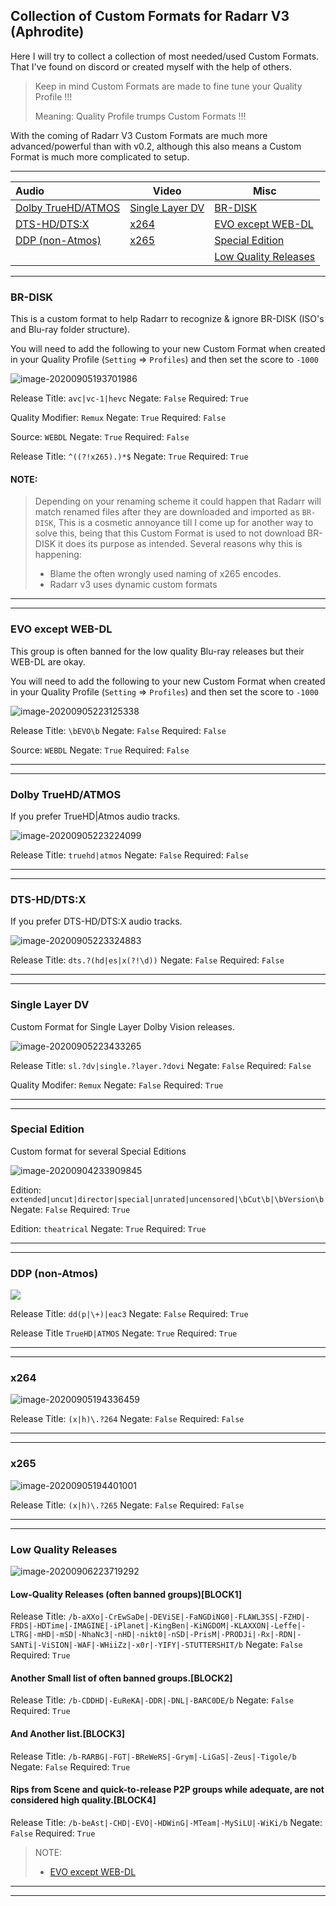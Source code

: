 ## Collection of Custom Formats for Radarr V3 (Aphrodite)

Here I will try to collect a collection of most needed/used Custom Formats.
That I've found on discord or created myself with the help of others.

> Keep in mind Custom Formats are made to fine tune your Quality Profile !!!
>
> Meaning: Quality Profile trumps Custom Formats !!!

With the coming of Radarr V3 Custom Formats are much more advanced/powerful than with v0.2, although this also means a Custom Format is much more complicated to setup.


------

| Audio                                    | Video                               | Misc                                    |
| :--------------------------------------- | ----------------------------------- | --------------------------------------- |
| [Dolby TrueHD/ATMOS](#dolby-truehdatmos) | [Single Layer DV](#single-layer-dv) | [BR-DISK](#br-disk)                     |
| [DTS-HD/DTS:X](#dts-hd-dts-x)            | [x264](#x264)                       | [EVO except WEB-DL](#evo-except-web-dl) |
| [DDP (non-Atmos)](#ddp-non-atmos)        | [x265](#x265)                       | [Special Edition](#special-edition)     |
|                                          |                                     | [Low Quality Releases](#low-quality-releases)     |


------

### BR-DISK

This is a custom format to help Radarr to recognize & ignore BR-DISK (ISO's and Blu-ray folder structure). 

You will need to add the following to your new Custom Format when created in your Quality Profile (`Setting` => `Profiles`) and then set the score to `-1000`

 ![image-20200905193701986](images/image-20200905193701986.png)

Release Title: `avc|vc-1|hevc`
Negate: `False`
Required: `True`

Quality Modifier: `Remux` 
Negate: `True`
Required: `False`

Source: `WEBDL`
Negate: `True`
Required: `False`

Release Title: `^((?!x265).)*$`
Negate: `True`
Required: `True`

#### **NOTE:**

> Depending on your renaming scheme it could happen that Radarr will match renamed files after they are downloaded and imported as `BR-DISK`,
> This is a cosmetic annoyance till I come up for another way to solve this,
> being that this Custom Format is used to not download BR-DISK it does its purpose as intended.
> Several reasons why this is happening:
>
> - Blame the often wrongly used naming of x265 encodes.
> - Radarr v3 uses dynamic custom formats 

------

------

### EVO except WEB-DL

This group is often banned for the low quality Blu-ray releases but their WEB-DL are okay.

You will need to add the following to your new Custom Format when created in your Quality Profile (`Setting` => `Profiles`) and then set the score to `-1000`

 ![image-20200905223125338](images/image-20200905223125338.png)

Release Title: `\bEVO\b`
Negate: `False`
Required: `False`

Source: `WEBDL`
Negate: `True`
Required: `False`

------

------

### Dolby TrueHD/ATMOS

If you prefer TrueHD|Atmos audio tracks.

 ![image-20200905223224099](images/image-20200905223224099.png)

Release Title: `truehd|atmos`
Negate: `False`
Required: `False`

------

------

### DTS-HD/DTS:X

If you prefer DTS-HD/DTS:X audio tracks.

 ![image-20200905223324883](images/image-20200905223324883.png)

Release Title: `dts.?(hd|es|x(?!\d))`
Negate: `False`
Required: `False`

------

------

### Single Layer DV

Custom Format for Single Layer Dolby Vision releases.

 ![image-20200905223433265](images/image-20200905223433265.png)

Release Title: `sl.?dv|single.?layer.?dovi` 
Negate: `False` 
Required: `False`

Quality Modifer: `Remux` 
Negate: `False`
Required: `True`

------

------

### Special Edition

Custom format for several Special Editions

 ![image-20200904233909845](images/image-20200904233909845.png)

Edition: `extended|uncut|director|special|unrated|uncensored|\bCut\b|\bVersion\b`
Negate: `False`
Required: `True`

Edition: `theatrical`
Negate: `True`
Required: `True`

------

------

### DDP (non-Atmos)

 ![](images/image-20200904215047871.png)

Release Title: `dd(p|\+)|eac3`
Negate: `False`
Required: `True`

Release Title `TrueHD|ATMOS`
Negate: `True`
Required: `True`

------

------

### x264

 ![image-20200905194336459](images/image-20200905194336459.png)

Release Title: `(x|h)\.?264`
Negate: `False`
Required: `False`

------

------

### x265

 ![image-20200905194401001](images/image-20200905194401001.png)

Release Title: `(x|h)\.?265`
Negate: `False`
Required: `False`

------


------

### Low Quality Releases

 ![image-20200906223719292](images/image-20200906223719292.png)

#### Low-Quality Releases (often banned groups)[BLOCK1]

Release Title:  `/b-aXXo|-CrEwSaDe|-DEViSE|-FaNGDiNG0|-FLAWL3SS|-FZHD|-FRDS|-HDTime|-IMAGINE|-iPlanet|-KingBen|-KiNGDOM|-KLAXXON|-Leffe|-LTRG|-mHD|-mSD|-NhaNc3|-nHD|-nikt0|-nSD|-PrisM|-PRODJi|-Rx|-RDN|-SANTi|-ViSION|-WAF|-WHiiZz|-x0r|-YIFY|-STUTTERSHIT/b`
Negate: `False`
Required: `True`

#### Another Small list of often banned groups.[BLOCK2]

Release Title: `/b-CDDHD|-EuReKA|-DDR|-DNL|-BARC0DE/b`
Negate: `False`
Required: `True`

#### And Another list.[BLOCK3]

Release Title: `/b-RARBG|-FGT|-BReWeRS|-Grym|-LiGaS|-Zeus|-Tigole/b`
Negate: `False`
Required: `True`

#### Rips from Scene and quick-to-release P2P groups while adequate, are not considered high quality.[BLOCK4]

Release Title: `/b-beAst|-CHD|-EVO|-HDWinG|-MTeam|-MySiLU|-WiKi/b`
Negate: `False`
Required: `True`

>NOTE:
>
>- [EVO except WEB-DL](#evo-except-web-dl)
------

------

